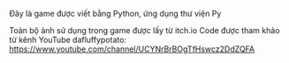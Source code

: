 Đây là game được viết bằng Python, ứng dụng thư viện Py

Toàn bộ ảnh sử dụng trong game được lấy từ itch.io
Code được tham khảo từ kênh YouTube dafluffypotato: https://www.youtube.com/channel/UCYNrBrBOgTfHswcz2DdZQFA
